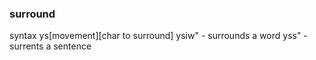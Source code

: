 ### surround
syntax ys[movement][char to surround]
ysiw" - surrounds a word
yss" - surrents a sentence

